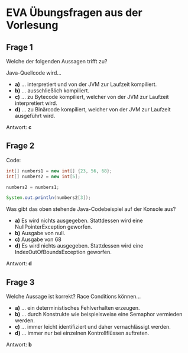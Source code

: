 # EVA Übungsfragen aus der Vorlesung

## Frage 1
Welche der folgenden Aussagen trifft zu?

Java-Quellcode wird...
* **a)** ... interpretiert und von der JVM zur Laufzeit kompiliert.
* **b)** ... ausschließlich kompiliert.
* **c)** ... zu Bytecode kompiliert, welcher von der JVM zur Laufzeit interpretiert wird.
* **d)** ... zu Binärcode kompiliert, welcher von der JVM zur Laufzeit ausgeführt wird.

Antwort: **c**

## Frage 2

Code:
```java
int[] numbers1 = new int[] {23, 56, 68};
int[] numbers2 = new int[5];

numbers2 = numbers1;

System.out.println(numbers2[3]);
```

Was gibt das oben stehende Java-Codebeispiel auf der Konsole aus?

* **a)** Es wird nichts ausgegeben. Stattdessen wird eine NullPointerException geworfen.
* **b)** Ausgabe von null.
* **c)** Ausgabe von 68
* **d)** Es wird nichts ausgegeben. Stattdessen wird eine IndexOutOfBoundsException geworfen.

Antwort: **d**

## Frage 3

Welche Aussage ist korrekt? Race Conditions können...

* **a)** ... ein deterministisches Fehlverhalten erzeugen.
* **b)** ... durch Konstrukte wie beispielsweise eine Semaphor vermieden werden.
* **c)** ... immer leicht identifiziert und daher vernachlässigt werden.
* **d)** ... immer nur bei einzelnen Kontrollflüssen auftreten.

Antwort: **b**
